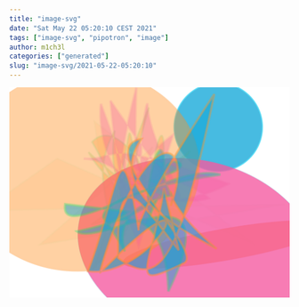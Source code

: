 ```yaml
---
title: "image-svg"
date: "Sat May 22 05:20:10 CEST 2021"
tags: ["image-svg", "pipotron", "image"]
author: m1ch3l
categories: ["generated"]
slug: "image-svg/2021-05-22-05:20:10"
---
```


![](image.svg)
